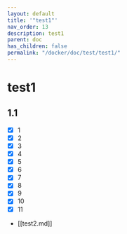 ```yaml
---
layout: default
title: '"test1"'
nav_order: 13
description: test1
parent: doc
has_children: false
permalink: "/docker/doc/test/test1/"
---
```


# test1

## 1.1

- [x] 1
- [x] 2
- [x] 3
- [x] 4
- [x] 5
- [x] 6
- [x] 7
- [x] 8
- [x] 9
- [x] 10
- [x] 11
- [[test2.md]]
  
